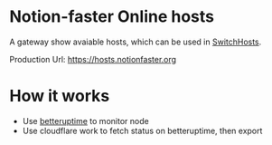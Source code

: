 # Notion-faster Online hosts

A gateway show avaiable hosts, which can be used in [SwitchHosts](https://github.com/oldj/SwitchHosts).

Production Url: <https://hosts.notionfaster.org>

# How it works

- Use [betteruptime](betteruptime.com) to monitor node
- Use cloudflare work to fetch status on betteruptime, then export
